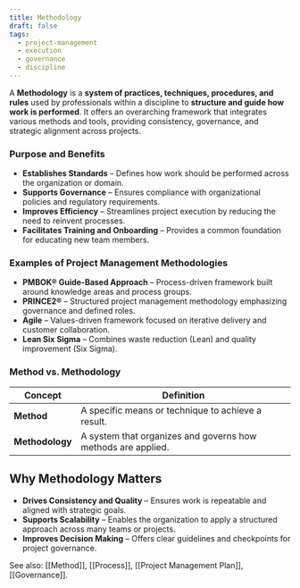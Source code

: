 ```yaml
---
title: Methodology  
draft: false  
tags:  
  - project-management  
  - execution  
  - governance  
  - discipline  
---
```


A **Methodology** is a **system of practices, techniques, procedures, and rules** used by professionals within a discipline to **structure and guide how work is performed**. It offers an overarching framework that integrates various methods and tools, providing consistency, governance, and strategic alignment across projects.

### **Purpose and Benefits**
- **Establishes Standards** – Defines how work should be performed across the organization or domain.
- **Supports Governance** – Ensures compliance with organizational policies and regulatory requirements.
- **Improves Efficiency** – Streamlines project execution by reducing the need to reinvent processes.
- **Facilitates Training and Onboarding** – Provides a common foundation for educating new team members.

### **Examples of Project Management Methodologies**
- **PMBOK® Guide-Based Approach** – Process-driven framework built around knowledge areas and process groups.
- **PRINCE2®** – Structured project management methodology emphasizing governance and defined roles.
- **Agile** – Values-driven framework focused on iterative delivery and customer collaboration.
- **Lean Six Sigma** – Combines waste reduction (Lean) and quality improvement (Six Sigma).

### **Method vs. Methodology**
| Concept       | Definition                                                  |
|---------------|--------------------------------------------------------------|
| **Method**     | A specific means or technique to achieve a result.           |
| **Methodology** | A system that organizes and governs how methods are applied. |

## Why Methodology Matters

- **Drives Consistency and Quality** – Ensures work is repeatable and aligned with strategic goals.
- **Supports Scalability** – Enables the organization to apply a structured approach across many teams or projects.
- **Improves Decision Making** – Offers clear guidelines and checkpoints for project governance.

See also: [[Method]], [[Process]], [[Project Management Plan]], [[Governance]].
